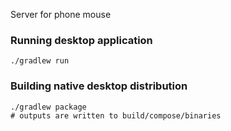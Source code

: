 Server for phone mouse

### Running desktop application
```
./gradlew run
```

### Building native desktop distribution
```
./gradlew package
# outputs are written to build/compose/binaries
```

